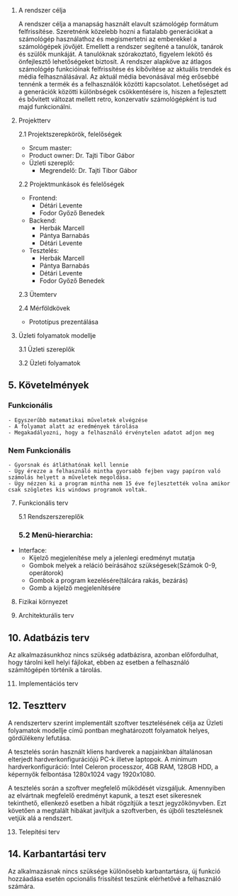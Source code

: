 1. A rendszer célja

	A rendszer célja a manapság használt elavult számológép formátum felfrissítése. Szeretnénk közelebb hozni a fiatalabb generációkat a számológép használathoz és megismertetni az emberekkel a számológépek jövőjét. Emellett a rendszer segítené a tanulók, tanárok és szülők munkáját. A tanulóknak szórakoztató, figyelem lekötő és önfejlesztő lehetőségeket biztosít. A rendszer alapköve az átlagos számológép funkcióinak felfrissítése és kibővítése az aktuális trendek és média felhasználásával. Az aktuál média bevonásával még erősebbé tennénk a termék és a felhasználók közötti kapcsolatot. Lehetőséget ad a generációk közötti különbségek csökkentésére is, hiszen a fejlesztett és bővitett változat mellett retro, konzervatív számológépként is tud majd funkcionálni.
2. Projektterv
   
	2.1 Projektszerepkörök, felelőségek
	-   Srcum master:
	-   Product owner: Dr. Tajti Tibor Gábor
	-   Üzleti szereplő:
		-   Megrendelő: Dr. Tajti Tibor Gábor
   
	2.2 Projektmunkások és felelőségek
   		
	-   Frontend:
		-   Détári Levente
		-   Fodor Győző Benedek
	-   Backend:  
		-   Herbák Marcell
		-   Pántya Barnabás
		-   Détári Levente
	-   Tesztelés:   
		-   Herbák Marcell
		-   Pántya Barnabás
		-   Détári Levente
		-   Fodor Győző Benedek
  
	2.3 Ütemterv
   
	2.4 Mérföldkövek
   	-   Prototípus prezentálása
   
4. Üzleti folyamatok modellje
   
	3.1 Üzleti szereplők
   
	3.2 Üzleti folyamatok
   
## 5. Követelmények
  ### Funkcionális
    - Egyszerűbb matematikai műveletek elvégzése
    - A folyamat alatt az eredmények tárolása
    - Megakadályozni, hogy a felhasználó érvénytelen adatot adjon meg

### Nem Funkcionális 
	- Gyorsnak és átláthatónak kell lennie
	- Úgy érezze a felhasználó mintha gyorsabb fejben vagy papíron való számolás helyett a műveletek megoldása.
	- Úgy nézzen ki a program mintha nem 15 éve fejlesztették volna amikor csak szögletes kis windows programok voltak.
   
7. Funkcionális terv
    
	5.1 Rendszerszereplők
   
	### 5.2 Menü-hierarchia:
* Interface:
	- Kijelző megjelenítése mely a jelenlegi eredményt mutatja
	- Gombok melyek a reláció beírásához szükségesek(Számok 0-9, operátorok)
	- Gombok a program kezelésére(tálcára rakás, bezárás)
	- Gomb a kijelző megjelenítésére
   
8. Fizikai környezet
    
9. Architekturális terv
    
## 10. Adatbázis terv

Az alkalmazásunkhoz nincs szükség adatbázisra, azonban előfordulhat, hogy tárolni kell helyi fájlokat, ebben az esetben a felhasználó számítógépén történik a tárolás.

11. Implementációs terv
    
## 12. Tesztterv

A rendszerterv szerint implementált szoftver tesztelésének célja az Üzleti folyamatok modellje című pontban meghatározott folyamatok helyes, gördülékeny lefutása.

A tesztelés során használt kliens hardverek a napjainkban általánosan elterjedt hardverkonfigurációjú PC-k illetve laptopok.
A minimum hardverkonfiguráció: Intel Celeron processzor, 4GB RAM, 128GB HDD, a képernyők felbontása 1280x1024 vagy 1920x1080.

A tesztelés során a szoftver megfelelő működését vizsgáljuk. Amennyiben az elvártnak megfelelő eredményt kapunk, a teszt eset sikeresnek tekinthető, ellenkező 
esetben a hibát rögzítjük a teszt jegyzőkönyvben. Ezt követően a megtalált hibákat javítjuk a szoftverben, és újbóli tesztelésnek vetjük alá a rendszert.

13. Telepítési terv
    
## 14. Karbantartási terv

Az alkalmazásnak nincs szüksége különösebb karbantartásra, új funkció hozzáadása esetén opcionális frissítést teszünk elérhetővé a felhasználó számára.

